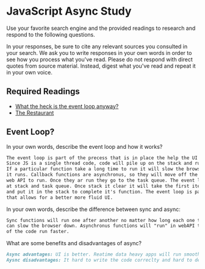 # JavaScript Async Study

Use your favorite search engine and the provided readings to research and
respond to the following questions.

In your responses, be sure to cite any relevant sources you consulted in your
search. We ask you to write responses in your own words in order to see how you
process what you've read. Please do not respond with direct quotes from source
material. Instead, digest what you've read and repeat it in your own voice.

## Required Readings

-   [What the heck is the event loop anyway?](https://www.youtube.com/watch?v=8aGhZQkoFbQ)
-   [The Restaurant](https://www.codeschool.com/blog/2014/10/30/understanding-node-js/)

## Event Loop?

In your own words, describe the event loop and how it works?

```md
The event loop is part of the precess that is in place the help the UI remain fluid.
Since JS is a single thread code, code will pile up on the stack and run in order.
If a particular function take a long time to run it will slow the browser while
it runs. Callback functions are asynchronus, so they will move off the stack into
web API to run. Once they ar run they go to the task queue. The event loops looks
at stack and task queue. Once stack it clear it will take the first item in the queue
and put it in the stack to complete it's function. The event loop is part of the process
that allows for a better more fluid UI.
```

In your own words, describe the difference between sync and async:

```md
Sync functions will run one after another no matter how long each one takes. This
can slow the browser down. Asynchronus functions will "run" in webAPI to help rest
of the code run faster.
```

What are some benefits and disadvantages of async?

```md
Async advantages: UI is better. Reatime data heavy apps will run smoother and faster.
Aysnc disadvantages: It hard to write the code correclty and hard to debug. 
```
